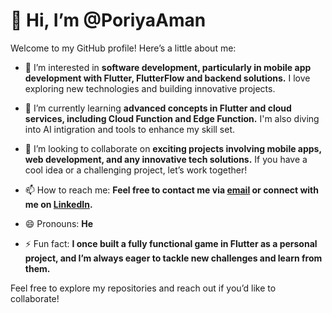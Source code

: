 # 👋 Hi, I’m @PoriyaAman

Welcome to my GitHub profile! Here’s a little about me:

- 👀 I’m interested in **software development, particularly in mobile app development with Flutter, FlutterFlow and backend solutions.** I love exploring new technologies and building innovative projects.

- 🌱 I’m currently learning **advanced concepts in Flutter and cloud services, including Cloud Function and Edge Function.** I'm also diving into AI intigration and tools to enhance my skill set.

- 💞️ I’m looking to collaborate on **exciting projects involving mobile apps, web development, and any innovative tech solutions.** If you have a cool idea or a challenging project, let’s work together!

- 📫 How to reach me: **Feel free to contact me via [email](developer.amanporiya@gmail.com) or connect with me on [LinkedIn]().** 

- 😄 Pronouns: **He** 

- ⚡ Fun fact: **I once built a fully functional game in Flutter as a personal project, and I’m always eager to tackle new challenges and learn from them.** 

Feel free to explore my repositories and reach out if you’d like to collaborate!


<!---
PoriyaAman/PoriyaAman is a ✨ special ✨ repository because its `README.md` (this file) appears on your GitHub profile.
You can click the Preview link to take a look at your changes.
--->
